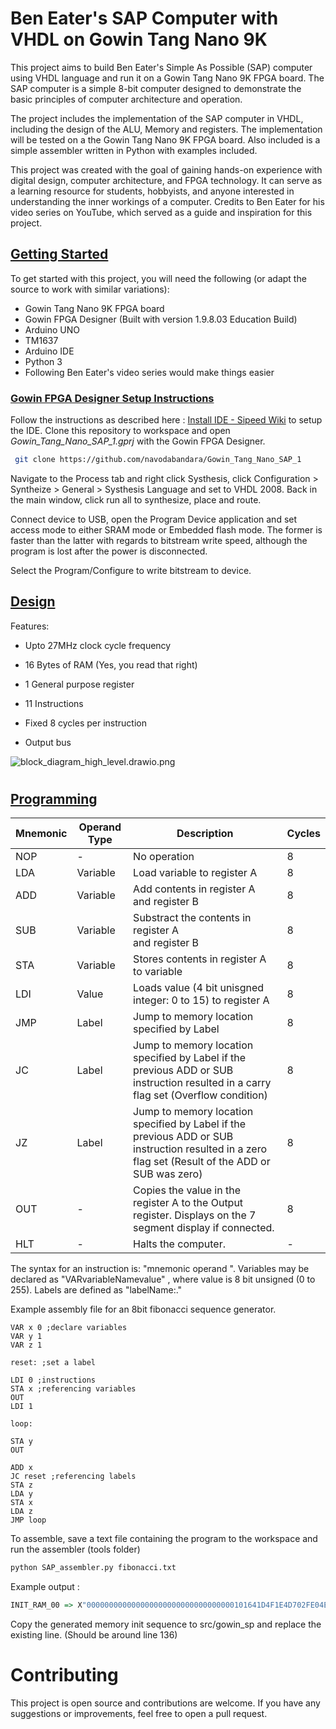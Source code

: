 # Ben Eater's SAP Computer with VHDL on Gowin Tang Nano 9K

This project aims to build Ben Eater's Simple As Possible (SAP) computer using VHDL language and run it on a Gowin Tang Nano 9K FPGA board. The SAP computer is a simple 8-bit computer designed to demonstrate the basic principles of computer architecture and operation.

The project includes the implementation of the SAP computer in VHDL, including the design of the ALU, Memory and registers. The implementation will be tested on a the Gowin Tang Nano 9K FPGA board. Also included is a simple assembler written in Python with examples included.

This project was created with the goal of gaining hands-on experience with digital design, computer architecture, and FPGA technology. It can serve as a learning resource for students, hobbyists, and anyone interested in understanding the inner workings of a computer. Credits to Ben Eater for his video series on YouTube, which served as a guide and inspiration for this project. 

## <u>Getting Started</u>

To get started with this project, you will need the following (or adapt the source to work with similar variations):

- Gowin Tang Nano 9K FPGA board
- Gowin FPGA Designer (Built with version 1.9.8.03 Education Build)
- Arduino UNO
- TM1637 
- Arduino IDE
- Python 3
- Following Ben Eater's video series would make things easier

### <u>Gowin FPGA Designer Setup Instructions</u>

Follow the instructions as described here : [Install IDE - Sipeed Wiki](https://wiki.sipeed.com/hardware/en/tang/Tang-Nano-Doc/install-the-ide.html) to setup the IDE. Clone this repository to workspace and open *Gowin_Tang_Nano_SAP_1.gprj* with the Gowin FPGA Designer.

```bash
 git clone https://github.com/navodabandara/Gowin_Tang_Nano_SAP_1
```

Navigate to the Process tab and right click Systhesis, click Configuration > Syntheize > General > Systhesis Language and set to VHDL 2008. Back in the main window, click run all to synthesize, place and route. 

Connect device to USB, open the Program Device  application and set access mode to either SRAM mode or Embedded flash mode. The former is faster than the latter with regards to bitstream write speed, although the program is lost after the power is disconnected.

Select the Program/Configure to write bitstream to device.

## <u>Design</u>

Features:

- Upto 27MHz clock cycle frequency

- 16 Bytes of RAM (Yes, you read that right)

- 1 General purpose register

- 11 Instructions

- Fixed 8 cycles per instruction

- Output bus

![block_diagram_high_level.drawio.png](https://raw.githubusercontent.com/navodabandara/Gowin_Tang_Nano_SAP_1/main/assets/block_diagram_high_level.drawio.png)

# 

## <u>Programming</u>

| Mnemonic | Operand Type | Description                                                                                                                                       | Cycles |
| -------- | ------------ | ------------------------------------------------------------------------------------------------------------------------------------------------- | ------ |
| NOP      | -            | No operation                                                                                                                                      | 8      |
| LDA      | Variable     | Load variable to register A                                                                                                                       | 8      |
| ADD      | Variable     | Add contents in register A<br/>and register B                                                                                                     | 8      |
| SUB      | Variable     | Substract the contents in register A<br/>and register B                                                                                           | 8      |
| STA      | Variable     | Stores contents in register A to variable                                                                                                         | 8      |
| LDI      | Value        | Loads value (4 bit unisgned integer: 0 to 15) to register A                                                                                       | 8      |
| JMP      | Label        | Jump to memory location specified by Label                                                                                                        | 8      |
| JC       | Label        | Jump to memory location specified by Label if the previous ADD or SUB instruction resulted in a carry flag set (Overflow condition)               | 8      |
| JZ       | Label        | Jump to memory location specified by Label if the previous ADD or SUB instruction resulted in a zero flag set (Result of the ADD or SUB was zero) | 8      |
| OUT      | -            | Copies the value in the register A to the Output register. Displays on the 7 segment display if connected.                                        | 8      |
| HLT      | -            | Halts the computer.                                                                                                                               | -      |

The syntax for an instruction is:  "mnemonic<space> operand <newline>". Variables may be declared as "VAR<space>variableName<space>value<newline>" , where value is 8 bit unsigned (0 to 255). Labels are defined as "labelName:<newline>."

Example assembly file for an 8bit fibonacci sequence generator.

```asmatmel
VAR x 0 ;declare variables
VAR y 1
VAR z 1

reset: ;set a label

LDI 0 ;instructions
STA x ;referencing variables
OUT
LDI 1

loop:

STA y
OUT

ADD x
JC reset ;referencing labels
STA z
LDA y
STA x
LDA z
JMP loop 
```

To assemble, save a text file containing the program to the workspace and run the assembler (tools folder)

```bash
python SAP_assembler.py fibonacci.txt
```

Example output :

```vhdl
INIT_RAM_00 => X"000000000000000000000000000000000101641D4F1E4D702FE04E51E04F50"
```

Copy the generated memory init sequence to src/gowin_sp and replace the existing line. (Should be around line 136) 

# Contributing

This project is open source and contributions are welcome. If you have any suggestions or improvements, feel free to open a pull request.
